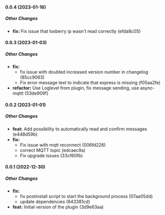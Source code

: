 #### 0.0.4 (2023-01-16)

##### Other Changes

* **fix:**  Fix issue that loxberry ip wasn't read correctly (efda8c05)

#### 0.0.3 (2023-01-03)

##### Other Changes

* **fix:**
  *  fix issue with doubled increased version number in changelog (85cc9063)
  *  Fix error message text to indicate that express is missing (f05aa2fe)
* **refactor:**   Use Loglevel from plugin, fix message sending, use async-mqttt (53de909f)

#### 0.0.2 (2023-01-01)

##### Other Changes

* **feat:**  Add possibility to automatically read and confirm messages (e448d59b)
* **fix:**
  *  Fix issue with mqtt reconnect (006fd226)
  *  correct MQTT topic (edcaec9a)
  *  Fix upgrade issues (33cf60fb)

#### 0.0.1 (2022-12-30)

##### Other Changes

* **fix:**
  *  fix postinstall script to start the background process (07aa05dd)
  *  update dependencies (643381cd)
* **feat:**  Initial version of the plugin (3d9e63aa)